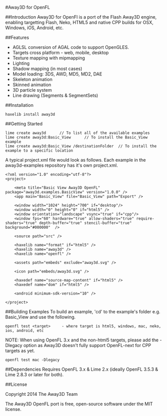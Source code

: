 #Away3D for OpenFL

##Introduction
Away3D for OpenFl is a port of the Flash Away3D engine, enabling targetting Flash, Neko, HTML5 and native CPP builds for OSX, Windows, iOS, Android, etc. 

##Features
- AGLSL conversion of AGAL code to support OpenGLES.
- Targets cross platform - web, mobile, desktop
- Texture mapping with mipmapping
- Lighting
- Shadow mapping (in most cases)
- Model loading: 3DS, AWD, MD5, MD2, DAE
- Skeleton animation
- Skinned animation
- 3D particle system
- Line drawing (Segments & SegmentSets)

##Installation

    haxelib install away3d
    
##Getting Started

    lime create away3d      // To list all of the available examples
    lime create away3d:Basic_View      // To install the Basic_View example
    lime create away3d:Basic_View /destinationFolder  // To install the example to a specific location
    
A typical project.xml file would look as follows. Each example in the away3d-examples repository has it's own project.xml.

    <?xml version="1.0" encoding="utf-8"?>
    <project>
        
        <meta title="Basic View Away3D OpenFL" package="away3d.examples.BasicView" version="1.0.0" />
        <app main="Basic_View" file="Basic_View" path="Export" />
        
        <window width="1024" height="700" if="desktop"/>
        <window width="0" height="0" if="html5" />
        <window orientation="landscape" vsync="true" if="cpp"/>
        <window fps="60" hardware="true" allow-shaders="true" require-shaders="true" depth-buffer="true" stencil-buffer="true"  background="#000000"  />
            
        <source path="src" />
        
        <haxelib name="format" if="html5" />
        <haxelib name="away3d" />
        <haxelib name="openfl" />
        
        <assets path="embeds" exclude="away3d.svg" />

        <icon path="embeds/away3d.svg" />
        
        <haxedef name="source-map-content" if="html5" />
        <haxedef name="dom" if="html5" />

        <android minimum-sdk-version="10" />

    </project>

##Building Examples
To build an example, 'cd' to the example's folder e.g. Basic_View and use the following.

	openfl test <target>     - where target is html5, windows, mac, neko, ios, android, etc
	
NOTE: When using OpenFL 3.x and the non-html5 targets, please add the -Dlegacy option as Away3D doesn't fully support OpenFL-next for CPP targets as yet.

	openfl test mac -Dlegacy
	
##Dependencies
Requires OpenFL 3.x & Lime 2.x (ideally OpenFL 3.5.3 & Lime 2.8.3 or later for both).

##License

Copyright 2014 The Away3D Team

The Away3D OpenFL port is free, open-source software under the MIT license.
